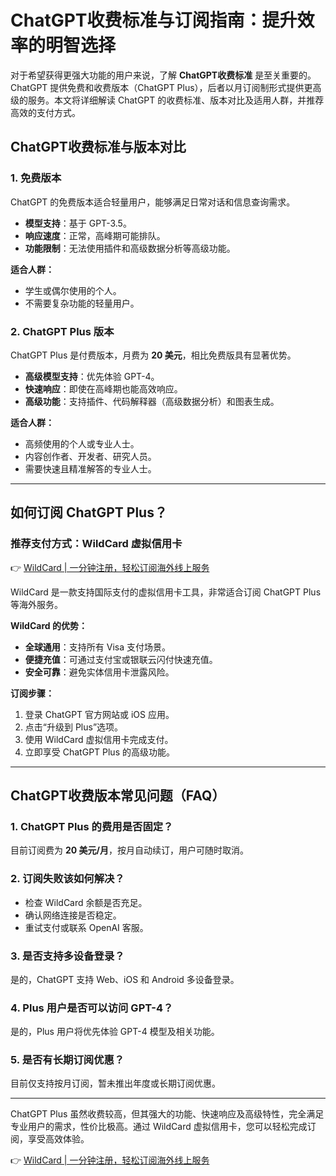 # ChatGPT收费标准与订阅指南：提升效率的明智选择

对于希望获得更强大功能的用户来说，了解 **ChatGPT收费标准** 是至关重要的。ChatGPT 提供免费和收费版本（ChatGPT Plus），后者以月订阅制形式提供更高级的服务。本文将详细解读 ChatGPT 的收费标准、版本对比及适用人群，并推荐高效的支付方式。

## ChatGPT收费标准与版本对比

### 1. 免费版本

ChatGPT 的免费版本适合轻量用户，能够满足日常对话和信息查询需求。

- **模型支持**：基于 GPT-3.5。
- **响应速度**：正常，高峰期可能排队。
- **功能限制**：无法使用插件和高级数据分析等高级功能。

**适合人群：**
- 学生或偶尔使用的个人。
- 不需要复杂功能的轻量用户。

### 2. ChatGPT Plus 版本

ChatGPT Plus 是付费版本，月费为 **20 美元**，相比免费版具有显著优势。

- **高级模型支持**：优先体验 GPT-4。
- **快速响应**：即使在高峰期也能高效响应。
- **高级功能**：支持插件、代码解释器（高级数据分析）和图表生成。

**适合人群：**
- 高频使用的个人或专业人士。
- 内容创作者、开发者、研究人员。
- 需要快速且精准解答的专业人士。

---

## 如何订阅 ChatGPT Plus？

### 推荐支付方式：WildCard 虚拟信用卡

👉 [WildCard | 一分钟注册，轻松订阅海外线上服务](https://bbtdd.com/WildCard)

WildCard 是一款支持国际支付的虚拟信用卡工具，非常适合订阅 ChatGPT Plus 等海外服务。

**WildCard 的优势：**
- **全球通用**：支持所有 Visa 支付场景。
- **便捷充值**：可通过支付宝或银联云闪付快速充值。
- **安全可靠**：避免实体信用卡泄露风险。

**订阅步骤：**
1. 登录 ChatGPT 官方网站或 iOS 应用。
2. 点击“升级到 Plus”选项。
3. 使用 WildCard 虚拟信用卡完成支付。
4. 立即享受 ChatGPT Plus 的高级功能。

---

## ChatGPT收费版本常见问题（FAQ）

### 1. ChatGPT Plus 的费用是否固定？
目前订阅费为 **20 美元/月**，按月自动续订，用户可随时取消。

### 2. 订阅失败该如何解决？
- 检查 WildCard 余额是否充足。
- 确认网络连接是否稳定。
- 重试支付或联系 OpenAI 客服。

### 3. 是否支持多设备登录？
是的，ChatGPT 支持 Web、iOS 和 Android 多设备登录。

### 4. Plus 用户是否可以访问 GPT-4？
是的，Plus 用户将优先体验 GPT-4 模型及相关功能。

### 5. 是否有长期订阅优惠？
目前仅支持按月订阅，暂未推出年度或长期订阅优惠。

---

ChatGPT Plus 虽然收费较高，但其强大的功能、快速响应及高级特性，完全满足专业用户的需求，性价比极高。通过 WildCard 虚拟信用卡，您可以轻松完成订阅，享受高效体验。

👉 [WildCard | 一分钟注册，轻松订阅海外线上服务](https://bbtdd.com/WildCard)